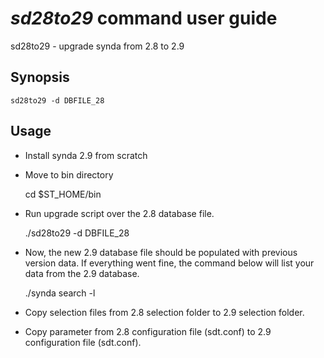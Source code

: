 # *sd28to29* command user guide

sd28to29 - upgrade synda from 2.8 to 2.9

## Synopsis

    sd28to29 -d DBFILE_28

## Usage

* Install synda 2.9 from scratch

* Move to bin directory

    cd $ST_HOME/bin

* Run upgrade script over the 2.8 database file.

    ./sd28to29 -d DBFILE_28

* Now, the new 2.9 database file should be populated with previous version data. If everything went fine, the command below will list your data from the 2.9 database.

    ./synda search -l

* Copy selection files from 2.8 selection folder to 2.9 selection folder.

* Copy parameter from 2.8 configuration file (sdt.conf) to 2.9 configuration file (sdt.conf).
